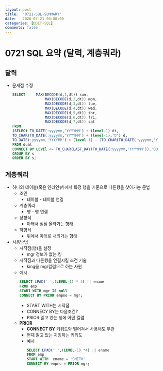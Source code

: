 ```yaml
---
layout: post
title:  "0721-SQL-SUMMARY"
date:   2020-07-21 00:00:00
categories: [DDIT-SQL]
comments: false
---
```


# 0721 SQL 요약 (달력, 계층쿼라) 
## 달력
- 문제점 수정
    ```sql
    SELECT     MAX(DECODE(d,1,dt)) sun, 
                   MAX(DECODE(d,2,dt)) mon, 
                   MAX(DECODE(d,3,dt)) tue, 
                   MAX(DECODE(d,4,dt)) wed,
                   MAX(DECODE(d,5,dt)) thr, 
                   MAX(DECODE(d,6,dt)) fri, 
                   MAX(DECODE(d,7,dt)) sat
    FROM
    (SELECt TO_DATE(:yyyymm,'YYYYMM') + (level-1) dt, 
    TO_CHAR(TO_DATE(:yyyymm,'YYYYMM') + (level-1),'D') d, 
    TO_DATE(:yyyymm,'YYYYMM') + (level-1) - (TO_CHAR(TO_DATE(:yyyymm,'YYYYMM') + (level-1),'D')-1) s
    FROM dual
    CONNECT BY LEVEl <= TO_CHAR(LAST_DAY(TO_DATE(:yyyymm,'YYYYMM')),'DD'))
    GROUP BY s
    ORDER BY s;
    ```
  
## 계층쿼리
- 하나의 테이블(혹은 인라인뷰)에서 특정 행을 기준으로 다른행을 찾아가는 문법
    - 조인 
        - 테이블 - 테이블 연결
    - 계층쿼리
        - 행 - 행 연결  
    - 상향식 
        - 아래서 점점 올라가는 형태
    - 하향식
        - 위에서 아래로 내려가는 형태
- 사용방법
    - 시작점(행)을 설정  
        - mgr 정보가 없는 킹
    - 시작점과 다른행을 연결시킬 조건 기술
        - king을 mgr컬럼으로 하는 사원  
    - 예시
        ```sql
        SELECT LPAD(' ',(LEVEL-1) * 4) || ename
        FROm emp
        START WITH mgr IS null
        CONNECT BY PRIOR empno = mgr;
        ``` 
        - START WITH는 시작점
        - CONNECY BY는 다음조건?
        - PRIOR 읽고 있는 행에 어떤 컬럼     
    - __PRIOR__
        - __CONNECT BY__ 키워드와 떨어져서 사용해도 무관
        - 현재 읽고 있는 지칭하는 키워도
        - 예시
            ```sql
            SELECT LPAD(' ',(LEVEL-1) *4) || ename
            FROM emp
            START WITH  ename = 'SMITH'
            CONNECT BY empno = PRIOR mgr;
            ```                        